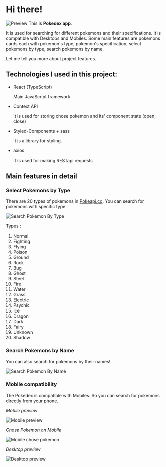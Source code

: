 # Hi there!

![Preview](https://c4.wallpaperflare.com/wallpaper/772/372/914/pokemon-eevee-pokemon-eeveelutions-espeon-pokemon-wallpaper-preview.jpg)
This is **Pokedex app**.

It is used for searching for different pokemons and their specifications. It is compatible with Desktops and Mobiles. Some main features are pokemons cards each with pokemon's type, pokemon's specification, select pokemons by type, search pokemons by name.

Let me tell you more about project features.

## Technologies I used in this project:

- React (TypeScript)

  Main JavaScript framework

- Context API

  It is used for storing chose pokemon and its' component state (open, close)

- Styled-Components + sass

  It is a library for styling.

- axios

  It is used for making RESTapi requests

## Main features in detail

### Select Pokemons by Type

There are 20 types of pokemons in [Pokeapi.co](https://pokeapi.co/). You can search for pokemons with specific type.

![Search Pokemon By Type](readme.assets/Pokedex-Select-Type.png)

Types :

1. Normal
2. Fighting
3. Flying
4. Poison
5. Ground
6. Rock
7. Bug
8. Ghost
9. Steel
10. Fire
11. Water
12. Grass
13. Electric
14. Psychic
15. Ice
16. Dragon
17. Dark
18. Fairy
19. Unknown
20. Shadow

### Search Pokemons by Name

You can also search for pokemons by their names!

![Search Pokemon By Name](readme.assets/Pokedex-Search-Name.png)

### Mobile compatibility

The Pokedex is compatible with Mobiles. So you can search for pokemons directly from your phone.

_Mobile preview_

![Mobile preview](readme.assets/Pokedex-Mobile.png)

_Chose Pokemon on Mobile_

![Mobile chose pokemon](readme.assets/Pokedex-Mobile-Chose.png)

_Desktop preview_

![Desktop preview](readme.assets/Pokedex-Desktop.png)
